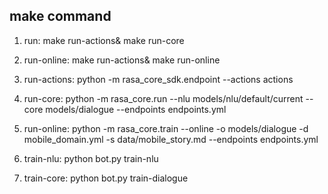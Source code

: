 ## make command

1. run:
	make run-actions&
	make run-core

2. run-online:
	make run-actions&
	make run-online

3. run-actions:
	python -m rasa_core_sdk.endpoint --actions actions

4. run-core:
	python -m rasa_core.run --nlu models/nlu/default/current --core models/dialogue --endpoints endpoints.yml

5. run-online:
	python -m rasa_core.train --online -o models/dialogue -d mobile_domain.yml -s data/mobile_story.md --endpoints endpoints.yml

6. train-nlu:
	python bot.py train-nlu

7. train-core:
	python bot.py train-dialogue


